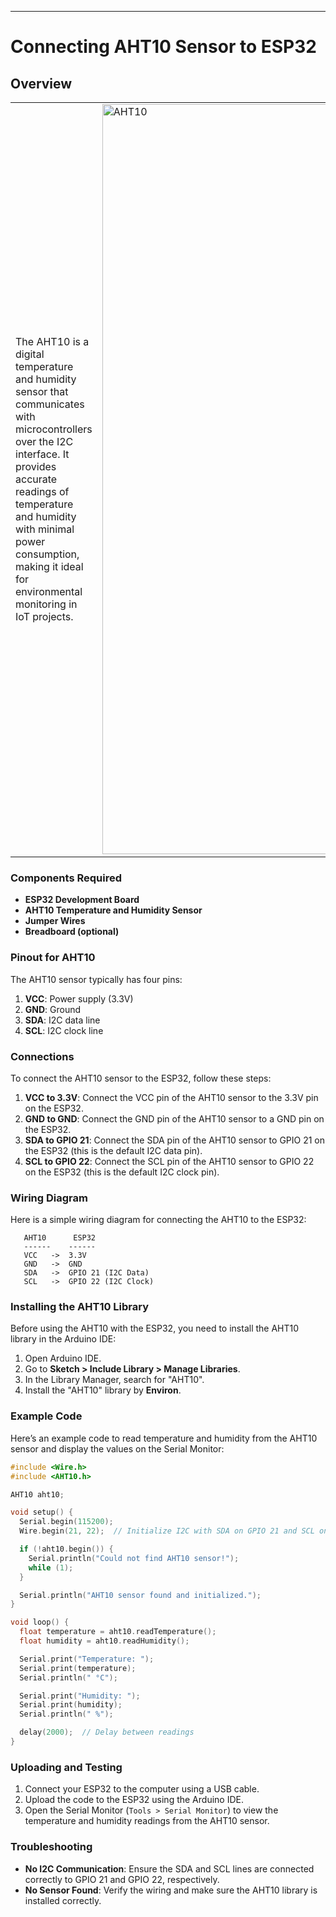 
---

# Connecting AHT10 Sensor to ESP32

## Overview

<table>

  <tr>
    <td>
      The AHT10 is a digital temperature and humidity sensor that communicates with microcontrollers over the I2C interface. It provides accurate readings of temperature and humidity with minimal power consumption, making it ideal for environmental monitoring in IoT projects.
    </td>
     <td>
      <img src="https://ezmation.com/101-large_default/aht10-temperature-and-humidity-sensor-i2c.jpg" alt="AHT10" width="1200px">
    </td>
  </tr>

</table>

### Components Required

- **ESP32 Development Board**
- **AHT10 Temperature and Humidity Sensor**
- **Jumper Wires**
- **Breadboard (optional)**

### Pinout for AHT10

The AHT10 sensor typically has four pins:

1. **VCC**: Power supply (3.3V)
2. **GND**: Ground
3. **SDA**: I2C data line
4. **SCL**: I2C clock line

### Connections

To connect the AHT10 sensor to the ESP32, follow these steps:

1. **VCC to 3.3V**: Connect the VCC pin of the AHT10 sensor to the 3.3V pin on the ESP32.
2. **GND to GND**: Connect the GND pin of the AHT10 sensor to a GND pin on the ESP32.
3. **SDA to GPIO 21**: Connect the SDA pin of the AHT10 sensor to GPIO 21 on the ESP32 (this is the default I2C data pin).
4. **SCL to GPIO 22**: Connect the SCL pin of the AHT10 sensor to GPIO 22 on the ESP32 (this is the default I2C clock pin).

### Wiring Diagram

Here is a simple wiring diagram for connecting the AHT10 to the ESP32:

```
   AHT10      ESP32
   ------    ------
   VCC   ->  3.3V
   GND   ->  GND
   SDA   ->  GPIO 21 (I2C Data)
   SCL   ->  GPIO 22 (I2C Clock)
```

### Installing the AHT10 Library

Before using the AHT10 with the ESP32, you need to install the AHT10 library in the Arduino IDE:

1. Open Arduino IDE.
2. Go to **Sketch > Include Library > Manage Libraries**.
3. In the Library Manager, search for "AHT10".
4. Install the "AHT10" library by **Environ**.

### Example Code

Here’s an example code to read temperature and humidity from the AHT10 sensor and display the values on the Serial Monitor:

```cpp
#include <Wire.h>
#include <AHT10.h>

AHT10 aht10;

void setup() {
  Serial.begin(115200);
  Wire.begin(21, 22);  // Initialize I2C with SDA on GPIO 21 and SCL on GPIO 22

  if (!aht10.begin()) {
    Serial.println("Could not find AHT10 sensor!");
    while (1);
  }

  Serial.println("AHT10 sensor found and initialized.");
}

void loop() {
  float temperature = aht10.readTemperature();
  float humidity = aht10.readHumidity();

  Serial.print("Temperature: ");
  Serial.print(temperature);
  Serial.println(" °C");

  Serial.print("Humidity: ");
  Serial.print(humidity);
  Serial.println(" %");

  delay(2000);  // Delay between readings
}
```

### Uploading and Testing

1. Connect your ESP32 to the computer using a USB cable.
2. Upload the code to the ESP32 using the Arduino IDE.
3. Open the Serial Monitor (`Tools > Serial Monitor`) to view the temperature and humidity readings from the AHT10 sensor.

### Troubleshooting

- **No I2C Communication**: Ensure the SDA and SCL lines are connected correctly to GPIO 21 and GPIO 22, respectively.
- **No Sensor Found**: Verify the wiring and make sure the AHT10 library is installed correctly.

